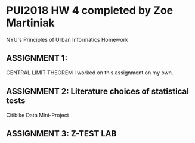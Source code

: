# PUI2018 HW 4 completed by Zoe Martiniak
NYU's Principles of Urban Informatics Homework

## ASSIGNMENT 1:
CENTRAL LIMIT THEOREM
I worked on this assignment on my own.

## ASSIGNMENT 2: Literature choices of statistical tests
Citibike Data Mini-Project

## ASSIGNMENT 3: Z-TEST LAB

